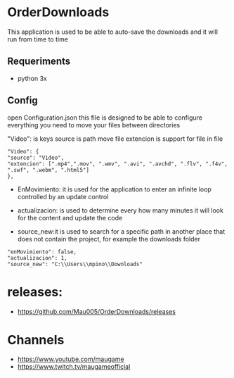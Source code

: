 # OrderDownloads
This application is used to be able to auto-save the downloads and it will run from time to time

## Requeriments

- python 3x


## Config
open Configuration.json
this file is designed to be able to configure everything you need to move your files between directories

"Video": is keys 
source is path move file
extencion is support for file in file
```
"Video": {
"source": "Video",
"extencion": [".mp4",".mov", ".wmv", ".avi", ".avchd", ".flv", ".f4v", ".swf", ".webm", ".html5"]
},
```

- EnMovimiento: it is used for the application to enter an infinite loop controlled by an update control

- actualizacion:  is used to determine every how many minutes it will look for the content and update the code

- source_new:it is used to search for a specific path in another place that does not contain the project, for example the downloads folder
```
"enMovimiento": false,
"actualizacion": 1,
"source_new": "C:\\Users\\mpino\\Downloads"
```
# releases:
- https://github.com/Mau005/OrderDownloads/releases
# Channels
- https://www.youtube.com/maugame
- https://www.twitch.tv/maugameofficial